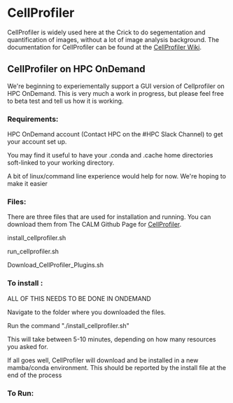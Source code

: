 # CellProfiler 
CellProfiler is widely used here at the Crick to do segementation and quantification of images, without a lot of image analysis background. The documentation for CellProfiler can be found at the [CellProfiler Wiki](https://github.com/CellProfiler/CellProfiler/wiki).

## CellProfiler on HPC OnDemand
We're beginning to experiementally support a GUI version of Cellprofiler on HPC OnDemand. This is very much a work in progress, but please feel free to beta test and tell us how it is working.

### Requirements:
HPC OnDemand account (Contact HPC on the #HPC Slack Channel) to get your account set up.

You may find it useful to have your .conda and .cache home directories soft-linked to your working directory.

A bit of linux/command line experience would help for now. We're hoping to make it easier
### Files:
There are three files that are used for installation and running. You can download them from The CALM Github Page for [CellProfiler](https://github.com/FrancisCrickInstitute/CALM/tree/master/CellProfiler).

install_cellprofiler.sh

run_cellprofiler.sh

Download_CellProfiler_Plugins.sh



### To install :
ALL OF THIS NEEDS TO BE DONE IN ONDEMAND

Navigate to the folder where you downloaded the files.

Run the command "./install_cellprofiler.sh"

This will take between 5-10 minutes, depending on how many resources you asked for. 

If all goes well, CellProfiler will download and be installed in a new mamba/conda environment. This should be reported by the install file at the end of the process

### To Run: 
